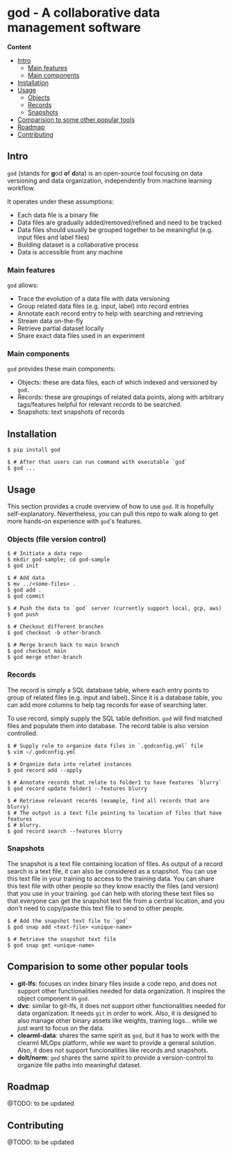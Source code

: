 god - A collaborative data management software
==============================================

**Content**

- [Intro](#intro)
  - [Main features](#main-features)
  - [Main components](#main-components)
- [Installation](#installation)
- [Usage](#usage)
  - [Objects](#objects-file-version-control)
  - [Records](#records)
  - [Snapshots](#snapshots)
- [Comparision to some other popular tools](#comparision-to-some-other-popular-tools)
- [Roadmap](#roadmap)
- [Contributing](#contributing)

Intro
-----

`god` (stands for **g**od **o**f **d**ata) is an open-source tool focusing on
data versioning and data organization, independently from machine
learning workflow.

It operates under these assumptions:

- Each data file is a binary file
- Data files are gradually added/removed/refined and need to be tracked
- Data files should usually be grouped together to be meaningful (e.g. input
  files and label files)
- Building dataset is a collaborative process
- Data is accessible from any machine

### Main features

`god` allows:

- Trace the evolution of a data file with data versioning
- Group related data files (e.g. input, label) into record entries
- Annotate each record entry to help with searching and retrieving
- Stream data on-the-fly
- Retrieve partial dataset locally
- Share exact data files used in an experiment

### Main components

`god` provides these main components:

- Objects: these are data files, each of which indexed and versioned by `god`.
- Records: these are groupings of related data points, along with arbitrary
  tags/features helpful for relevant records to be searched.
- Snapshots: text snapshots of records


Installation
-----------

```
$ pip install god

$ # After that users can run command with executable `god`
$ god ...
```

Usage
-----

This section provides a crude overview of how to use `god`. It is hopefully
self-explanatory. Nevertheless, you can pull this repo to walk along to get more
hands-on experience with `god`'s features.

### Objects (file version control)

```
$ # Initiate a data repo
$ mkdir god-sample; cd god-sample
$ god init

$ # Add data
$ mv ../<some-files> .
$ god add .
$ god commit

$ # Push the data to `god` server (currently support local, gcp, aws)
$ god push

$ # Checkout different branches
$ god checkout -b other-branch

$ # Merge branch back to main branch
$ god checkout main
$ god merge other-branch
```

### Records

The record is simply a SQL database table, where each entry points to group of
related files (e.g. input and label). Since it is a database table, you can add
more columns to help tag records for ease of searching later.

To use record, simply supply the SQL table definition. `god` will find matched
files and populate them into database. The record table is also version
controlled.

```
$ # Supply rule to organize data files in `.godconfig.yml` file
$ vim ~/.godconfig.yml

$ # Organize data into related instances
$ god record add --apply

$ # Annotate records that relate to folder1 to have features `blurry`
$ god record update folder1 --features blurry

$ # Retrieve relevant records (example, find all records that are blurry)
$ # The output is a text file pointing to location of files that have features
$ # blurry.
$ god record search --features blurry
```

### Snapshots

The snapshot is a text file containing location of files. As output of a record
search is a text file, it can also be considered as a snapshot. You can use this
text file in your training to access to the training data. You can share this
text file with other people so they know exactly the files (and version) that
you use in your training. `god` can help with storing these text files so that
everyone can get the snapshot text file from a central location, and you don't
need to copy/paste this text file to send to other people.

```
$ # Add the snapshot text file to `god`
$ god snap add <text-file> <unique-name>

$ # Retrieve the snapshot text file
$ god snap get <unique-name>
```


Comparision to some other popular tools
--------------------------

- **git-lfs**: focuses on index binary files inside a code repo, and does not
  support other functionalities needed for data organization. It inspires the
  object component in `god`.
- **dvc**: similar to git-lfs, it does not support other functionalities needed
  for data organization. It needs `git` in order to work. Also, it is designed
  to also manage other binary assets like weights, training logs... while we
  just want to focus on the data.
- **clearml-data**: shares the same spirit as `god`, but it has to work with the
  clearml MLOps platform, while we want to provide a general solution. Also, it
  does not support funcionalities like records and snapshots.
- **dolt/norm**: `god` shares the same spirit to provide a version-control to
  organize file paths into meaningful dataset.


Roadmap
-------

@TODO: to be updated

Contributing
------------

@TODO: to be updated
